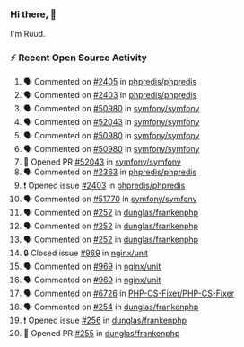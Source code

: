 ### Hi there, 👋

I'm Ruud.
 
### :zap: Recent Open Source Activity

<!--START_SECTION:activity-->
1. 🗣 Commented on [#2405](https://github.com/phpredis/phpredis/pull/2405#issuecomment-1762007383) in [phpredis/phpredis](https://github.com/phpredis/phpredis)
2. 🗣 Commented on [#2403](https://github.com/phpredis/phpredis/issues/2403#issuecomment-1762006612) in [phpredis/phpredis](https://github.com/phpredis/phpredis)
3. 🗣 Commented on [#50980](https://github.com/symfony/symfony/pull/50980#issuecomment-1761420363) in [symfony/symfony](https://github.com/symfony/symfony)
4. 🗣 Commented on [#52043](https://github.com/symfony/symfony/pull/52043#issuecomment-1761360850) in [symfony/symfony](https://github.com/symfony/symfony)
5. 🗣 Commented on [#50980](https://github.com/symfony/symfony/pull/50980#issuecomment-1761355534) in [symfony/symfony](https://github.com/symfony/symfony)
6. 🗣 Commented on [#50980](https://github.com/symfony/symfony/pull/50980#issuecomment-1761353642) in [symfony/symfony](https://github.com/symfony/symfony)
7. 💪 Opened PR [#52043](https://github.com/symfony/symfony/pull/52043) in [symfony/symfony](https://github.com/symfony/symfony)
8. 🗣 Commented on [#2363](https://github.com/phpredis/phpredis/pull/2363#issuecomment-1761116291) in [phpredis/phpredis](https://github.com/phpredis/phpredis)
9. ❗ Opened issue [#2403](https://github.com/phpredis/phpredis/issues/2403) in [phpredis/phpredis](https://github.com/phpredis/phpredis)
10. 🗣 Commented on [#51770](https://github.com/symfony/symfony/issues/51770#issuecomment-1761094508) in [symfony/symfony](https://github.com/symfony/symfony)
11. 🗣 Commented on [#252](https://github.com/dunglas/frankenphp/issues/252#issuecomment-1757422654) in [dunglas/frankenphp](https://github.com/dunglas/frankenphp)
12. 🗣 Commented on [#252](https://github.com/dunglas/frankenphp/issues/252#issuecomment-1757405905) in [dunglas/frankenphp](https://github.com/dunglas/frankenphp)
13. 🗣 Commented on [#252](https://github.com/dunglas/frankenphp/issues/252#issuecomment-1757354808) in [dunglas/frankenphp](https://github.com/dunglas/frankenphp)
14. 🔒 Closed issue [#969](https://github.com/nginx/unit/issues/969) in [nginx/unit](https://github.com/nginx/unit)
15. 🗣 Commented on [#969](https://github.com/nginx/unit/issues/969#issuecomment-1757349872) in [nginx/unit](https://github.com/nginx/unit)
16. 🗣 Commented on [#969](https://github.com/nginx/unit/issues/969#issuecomment-1755006060) in [nginx/unit](https://github.com/nginx/unit)
17. 🗣 Commented on [#6726](https://github.com/PHP-CS-Fixer/PHP-CS-Fixer/issues/6726#issuecomment-1753300691) in [PHP-CS-Fixer/PHP-CS-Fixer](https://github.com/PHP-CS-Fixer/PHP-CS-Fixer)
18. 🗣 Commented on [#254](https://github.com/dunglas/frankenphp/issues/254#issuecomment-1752570817) in [dunglas/frankenphp](https://github.com/dunglas/frankenphp)
19. ❗ Opened issue [#256](https://github.com/dunglas/frankenphp/issues/256) in [dunglas/frankenphp](https://github.com/dunglas/frankenphp)
20. 💪 Opened PR [#255](https://github.com/dunglas/frankenphp/pull/255) in [dunglas/frankenphp](https://github.com/dunglas/frankenphp)
<!--END_SECTION:activity-->
